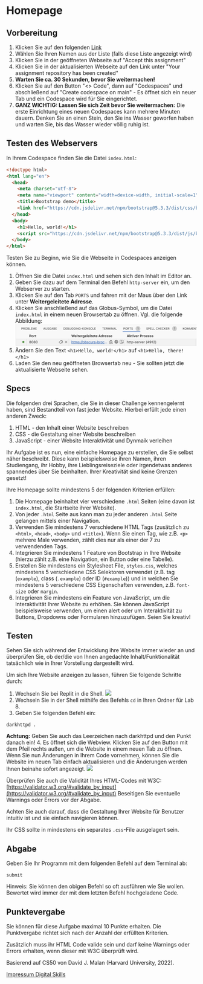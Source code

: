 # Homepage

## Vorbereitung
1. Klicken Sie auf den folgenden [Link](https://classroom.github.com/a/qHmtK3qK)
2. Wählen Sie Ihren Namen aus der Liste (falls diese Liste angezeigt wird)
2. Klicken Sie in der geöffneten Webseite auf "Accept this assignment"
3. Klicken Sie in der aktualisierten Webseite auf den Link unter "Your assignment repository has been created"
4. **Warten Sie ca. 30 Sekunden, bevor Sie weitermachen!**
5. Klicken Sie auf den Button "<> Code", dann auf "Codespaces" und abschließend auf "Create codespace on main" - Es öffnet sich ein neuer Tab und ein Codespace wird für Sie eingerichtet.
6. **GANZ WICHTIG: Lassen Sie sich Zeit bevor Sie weitermachen:** Die erste Einrichtung eines neuen Codespaces kann mehrere Minuten dauern. Denken Sie an einen Stein, den Sie ins Wasser geworfen haben und warten Sie, bis das Wasser wieder völlig ruhig ist.

## Testen des Webservers
In Ihrem Codespace finden Sie die Datei ```index.html```:
~~~html
<!doctype html>
<html lang="en">
  <head>
    <meta charset="utf-8">
    <meta name="viewport" content="width=device-width, initial-scale=1">
    <title>Bootstrap demo</title>
    <link href="https://cdn.jsdelivr.net/npm/bootstrap@5.3.3/dist/css/bootstrap.min.css" rel="stylesheet" integrity="sha384-QWTKZyjpPEjISv5WaRU9OFeRpok6YctnYmDr5pNlyT2bRjXh0JMhjY6hW+ALEwIH" crossorigin="anonymous">
  </head>
  <body>
    <h1>Hello, world!</h1>
    <script src="https://cdn.jsdelivr.net/npm/bootstrap@5.3.3/dist/js/bootstrap.bundle.min.js" integrity="sha384-YvpcrYf0tY3lHB60NNkmXc5s9fDVZLESaAA55NDzOxhy9GkcIdslK1eN7N6jIeHz" crossorigin="anonymous"></script>
  </body>
</html>
~~~

Testen Sie zu Beginn, wie Sie die Webseite in Codespaces anzeigen können.
1. Öffnen Sie die Datei ```index.html``` und sehen sich den Inhalt im Editor an.
1. Geben Sie dazu auf dem Terminal den Befehl ```http-server``` ein, um den Webserver zu starten.
2. Klicken Sie auf den Tab ```PORTS``` und fahren mit der Maus über den Link unter **Weitergeleitete Adresse**.
3. Klicken Sie anschließend auf das Globus-Symbol, um die Datei ```index.html``` in einem neuen Browsertab zu öffnen. Vgl. die folgende Abbildung:
![](img/http-server-open-port.png)
4. Ändern Sie den Text ```<h1>Hello, world!</h1>``` auf ```<h1>Hello, there!</h1>```
5. Laden Sie den neu geöffneten Browsertab neu - Sie sollten jetzt die aktualisierte Webseite sehen.

## Specs
Die folgenden drei Sprachen, die Sie in dieser Challenge kennengelernt haben, sind Bestandteil von fast jeder Website. Hierbei erfüllt jede einen anderen Zweck:
1. HTML - den Inhalt einer Website beschreiben
2. CSS - die Gestaltung einer Website beschreiben
3. JavaScript - einer Website Interaktivität und Dynmaik verleihen

Ihr Aufgabe ist es nun, eine einfache Homepage zu erstellen, die Sie selbst näher beschreibt. Diese kann beispielsweise ihren Namen, ihren Studiengang, ihr Hobby, ihre Lieblingsreiseziele oder irgendetwas anderes spannendes über Sie beinhalten. Ihrer Kreativität sind keine Grenzen gesetzt!

Ihre Homepage sollte mindestens 5 der folgenden Kriterien erfüllen:
1. Die Homepage beinhaltet vier verschiedene `.html` Seiten (eine davon ist `index.html`, die Startseite ihrer Website).
2. Von jeder `.html` Seite aus kann man zu jeder anderen `.html` Seite gelangen mittels einer Navigation.
3. Verwenden Sie mindestens 7 verschiedene HTML Tags (zusätzlich zu `<html>`, `<head>`, `<body>` und `<title>`). Wenn Sie einen Tag, wie z.B. `<p>` mehrere Male verwenden, zählt dies nur als einer der 7 zu verwendenden Tags.
4. Integrieren Sie mindestens 1 Feature von Bootstrap in Ihre Website (hierzu zählt z.B. eine Navigation, ein Button oder eine Tabelle).
5. Erstellen Sie mindestens ein Stylesheet File, `styles.css`, welches mindestens 5 verschiedene CSS Selektoren verwendet (z.B. tag (`example`), class (`.example`) oder ID (`#example`)) und in welchen Sie mindestens 5 verschiedene CSS Eigenschaften verwenden, z.B. `font-size` oder `margin`.
6. Integrieren Sie mindestens ein Feature von JavaScript, um die Interaktivität Ihrer Website zu erhöhen. Sie können JavaScript beispielsweise verwenden, um einen alert oder um Interaktivität zu Buttons, Dropdowns oder Formularen hinzuzufügen. Seien Sie kreativ!


## Testen

Sehen Sie sich während der Entwicklung ihre Website immer wieder an und überprüfen Sie, ob der/die von Ihnen angedachte Inhalt/Funktionalität tatsächlich wie in Ihrer Vorstellung dargestellt wird.

Um sich Ihre Website anzeigen zu lassen, führen Sie folgende Schritte durch:
1. Wechseln Sie bei Replit in die Shell.
![](img/04.png)
2. Wechseln Sie in der Shell mithilfe des Befehls `cd` in Ihren Ordner für Lab 8.
3. Geben Sie folgenden Befehl ein: 
~~~shell
darkhttpd .
~~~
**Achtung:** Geben Sie auch das Leerzeichen nach darkhttpd und den Punkt danach ein!
4. Es öffnet sich die Webview. Klicken Sie auf den Button mit dem Pfeil rechts außen, um die Website in einem neuen Tab zu öffnen. Wenn Sie nun Änderungen in Ihrem Code vornehmen, können Sie die Website im neuen Tab einfach aktualisieren und die Änderungen werden Ihnen beinahe sofort angezeigt.
![](img/05.png)

Überprüfen Sie auch die Validität Ihres HTML-Codes mit W3C: [https://validator.w3.org/#validate_by_input](https://validator.w3.org/#validate_by_input)
Beseitigen Sie eventuelle Warnings oder Errors vor der Abgabe.

Achten Sie auch darauf, dass die Gestaltung Ihrer Website für Benutzer intuitiv ist und sie einfach navigieren können.

Ihr CSS sollte in mindestens ein separates `.css`-File ausgelagert sein.



## Abgabe

Geben Sie Ihr Programm mit dem folgenden Befehl auf dem Terminal ab:

    submit

Hinweis: Sie können den obigen Befehl so oft ausführen wie Sie wollen. Bewertet wird immer der mit dem letzten Befehl hochgeladene Code.


## Punktevergabe

Sie können für diese Aufgabe maximal 10 Punkte erhalten. Die Punktvergabe richtet sich nach der Anzahl der erfüllten Kriterien. 

Zusätzlich muss ihr HTML Code valide sein und darf keine Warnings oder Errors erhalten, wenn dieser mit W3C überprüft wird.



Basierend auf CS50 von David J. Malan (Harvard University, 2022).

[Impressum Digital Skills](https://tutors.dev/course/technological-skills)